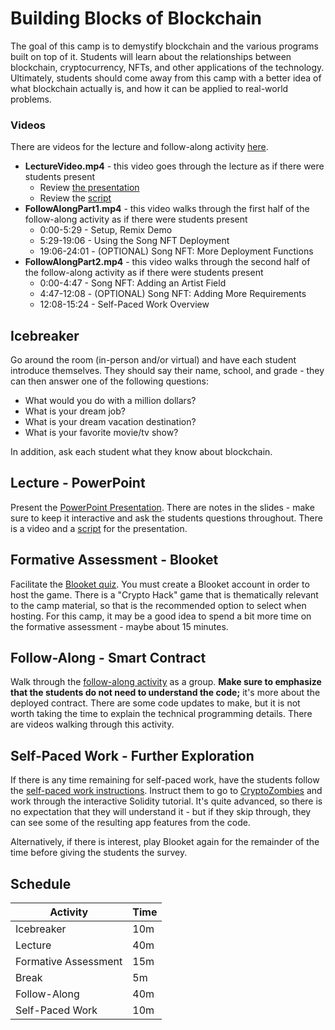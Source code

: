 # Building Blocks of Blockchain
The goal of this camp is to demystify blockchain and the various programs built on top of it. Students will learn about the relationships between blockchain, cryptocurrency, NFTs, and other applications of the technology. Ultimately, students should come away from this camp with a better idea of what blockchain actually is, and how it can be applied to real-world problems.

### Videos
There are videos for the lecture and follow-along activity [here](https://app.sharebase.com/#/folder/1617179/share/3-mKxT63FxJIuobuk0TwpdJxuupJA).

- **LectureVideo.mp4** - this video goes through the lecture as if there were students present
  - Review [the presentation](Blockchain.pptx)
  - Review the [script](LectureScript.md)
- **FollowAlongPart1.mp4** - this video walks through the first half of the follow-along activity as if there were students present
  - 0:00-5:29 - Setup, Remix Demo
  - 5:29-19:06 - Using the Song NFT Deployment
  - 19:06-24:01 - (OPTIONAL) Song NFT: More Deployment Functions
- **FollowAlongPart2.mp4** - this video walks through the second half of the follow-along activity as if there were students present
  - 0:00-4:47 - Song NFT: Adding an Artist Field
  - 4:47-12:08 - (OPTIONAL) Song NFT: Adding More Requirements
  - 12:08-15:24 - Self-Paced Work Overview

## Icebreaker
Go around the room (in-person and/or virtual) and have each student introduce themselves. They should say their name, school, and grade - they can then answer one of the following questions:

- What would you do with a million dollars?
- What is your dream job?
- What is your dream vacation destination?
- What is your favorite movie/tv show?

In addition, ask each student what they know about blockchain.

## Lecture - PowerPoint
Present the [PowerPoint Presentation](Blockchain.pptx). There are notes in the slides - make sure to keep it interactive and ask the students questions throughout. There is a video and a [script](LectureScript.md) for the presentation.

## Formative Assessment - Blooket
Facilitate the [Blooket quiz](https://dashboard.blooket.com/set/62a0fa2f78f3c51ef02f8371). You must create a Blooket account in order to host the game. There is a "Crypto Hack" game that is thematically relevant to the camp material, so that is the recommended option to select when hosting. For this camp, it may be a good idea to spend a bit more time on the formative assessment - maybe about 15 minutes.

## Follow-Along - Smart Contract
Walk through the [follow-along activity](FollowAlong.md) as a group. **Make sure to emphasize that the students do not need to understand the code;** it's more about the deployed contract. There are some code updates to make, but it is not worth taking the time to explain the technical programming details. There are videos walking through this activity.

## Self-Paced Work - Further Exploration
If there is any time remaining for self-paced work, have the students follow the [self-paced work instructions](SelfPacedWork.md). Instruct them to go to [CryptoZombies](https://cryptozomies.io) and work through the interactive Solidity tutorial. It's quite advanced, so there is no expectation that they will understand it - but if they skip through, they can see some of the resulting app features from the code.

Alternatively, if there is interest, play Blooket again for the remainder of the time before giving the students the survey.

## Schedule

| Activity | Time |
|-|-|
| Icebreaker | 10m |
| Lecture | 40m |
| Formative Assessment | 15m |
| Break | 5m |
| Follow-Along | 40m |
| Self-Paced Work | 10m |